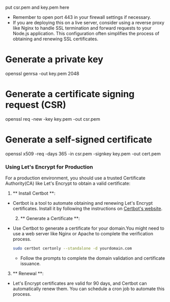 put csr.pem and key.pem here

- Remember to open port 443 in your firewall settings if necessary.
- If you are deploying this on a live server, consider using a reverse proxy like Nginx to handle SSL termination and forward requests to your Node.js application. This configuration often simplifies the process of obtaining and renewing SSL certificates.

# Generate a private key
openssl genrsa -out key.pem 2048

# Generate a certificate signing request (CSR)
openssl req -new -key key.pem -out csr.pem

# Generate a self-signed certificate
openssl x509 -req -days 365 -in csr.pem -signkey key.pem -out cert.pem

### Using Let's Encrypt for Production

For a production environment, you should use a trusted Certificate Authority(CA) like Let's Encrypt to obtain a valid certificate:

1. ** Install Certbot **:
- Certbot is a tool to automate obtaining and renewing Let's Encrypt certificates. Install it by following the instructions on [Certbot's website](https://certbot.eff.org/).

    2. ** Generate a Certificate **:
- Use Certbot to generate a certificate for your domain.You might need to use a web server like Nginx or Apache to complete the verification process.

   ```bash
   sudo certbot certonly --standalone -d yourdomain.com
   ```

    - Follow the prompts to complete the domain validation and certificate issuance.

3. ** Renewal **:
- Let's Encrypt certificates are valid for 90 days, and Certbot can automatically renew them. You can schedule a cron job to automate this process.


